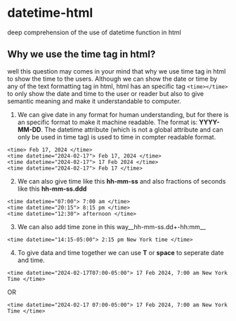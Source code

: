 # datetime-html
deep comprehension of the use of datetime function in html

## Why we use the time tag in html?
well this question may comes in your mind that why we use time tag in html to show the time to the users. Although we can show the date or time by any of the text formatting tag in html, html has an specific tag ```<time></time>``` to only show the date and time to the user or reader but also to give semantic meaning and make it understandable to computer.


1. We can give date in any format for human understanding, but for there is an specific format to make it machine readable.
The format is: __YYYY-MM-DD__. The datetime attribute (which is not a global attribute and can only be used in time tag) is used to time in compter readable format.

```
<time> Feb 17, 2024 </time>
<time datetime="2024-02-17"> Feb 17, 2024 </time>
<time datetime="2024-02-17"> 17 Feb 2024 </time>
<time datetime="2024-02-17"> Feb 17 </time>
```

2. We can also give time like this __hh-mm-ss__
and also fractions of seconds like this __hh-mm-ss.ddd__

```
<time datetime="07:00"> 7:00 am </time>
<time datetime="20:15"> 8:15 pm </time>
<time datetime="12:30"> afternoon </time>
```

3. We can also add time zone in this way__hh-mm-ss.dd+-hh:mm__
```
<time datetime="14:15-05:00"> 2:15 pm New York time </time>
```

4. To give data and time together we can use __T__ or __space__ to seperate date and time.
```
<time datetime="2024-02-17T07:00-05:00"> 17 Feb 2024, 7:00 am New York Time </time>
```

OR
```
<time datetime="2024-02-17 07:00-05:00"> 17 Feb 2024, 7:00 am New York Time </time>
```
